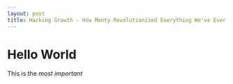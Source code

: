 ```yaml
---
layout: post
title: Hacking Growth - How Monty Revolutionized Everything We've Ever Done
---
```


# Hello World

This is the <i>most important</i>